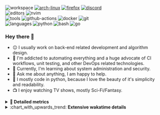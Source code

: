 ![workspace](https://img.shields.io/static/v1?label=&message=workspace:&color=555&style=flat-square)
[![arch-linux](https://img.shields.io/static/v1?logo=arch-linux&label=&message=Arch%20Linux&color=111&logoColor=AAA&style=flat-square)](https://archlinux.org)
[![firefox](https://img.shields.io/static/v1?logo=firefox-browser&label=&message=Firefox&color=111&logoColor=AAA&style=flat-square)](https://mozilla.org/en-US/firefox/)
[![discord](https://img.shields.io/static/v1?logo=discord&label=&message=Discord&color=111&logoColor=AAA&style=flat-square)](https://discord.gg/B8rf3xxgbJ)
<br>
![editors](https://img.shields.io/static/v1?label=&message=editors:&color=555&style=flat-square)
![nvim](https://img.shields.io/static/v1?logo=neovim&label=&message=NeoVim&color=111&logoColor=AAA&style=flat-square)
<br>
![tools](https://img.shields.io/static/v1?label=&message=tools:&color=555&style=flat-square)
![github-actions](https://img.shields.io/static/v1?logo=github-actions&label=&message=github%20actions&color=111&logoColor=AAA&style=flat-square)
![docker](https://img.shields.io/static/v1?logo=docker&label=&message=docker&color=111&logoColor=AAA&style=flat-square)
![git](https://img.shields.io/static/v1?logo=git&label=&message=git&color=111&logoColor=AAA&style=flat-square)
<br>
![languages](https://img.shields.io/static/v1?label=&message=languages:&color=555&style=flat-square)
![python](https://img.shields.io/static/v1?logo=python&label=&message=python&color=111&logoColor=AAA&style=flat-square&link=)
![bash](https://img.shields.io/static/v1?logo=gnu-bash&label=&message=bash&color=111&logoColor=AAA&style=flat-square)
![go](https://img.shields.io/static/v1?logo=rust&label=&message=rust&color=111&logoColor=AAA&style=flat-square)

<!-- Load profile visitor count, but don't display it, keep it as a private stat, no need to show off (888)-->
[](https://visitor-badge.glitch.me/badge?page_id=ItsDrike.ItsDrike)

### Hey there 👋

- :neutral_face: I usually work on back-end related development and algorithm design.
- :man: I'm addicted to automating everything and a huge advocate of CI workflows, unit testing, and other DevOps related technologies.
- :seedling: Currently, I'm learning about system administration and security.
- :speech_balloon: Ask me about anything, I am happy to help.
- :snake: I mostly code in python, because I love the beauty of it's simplicity and readability.
- :tv: I enjoy watching TV shows, mostly Sci-Fi/Fantasy.

<details>
 <summary> <b>📌 Detailed metrics</b></summary>
 
 <table>
  <tr>
    <th>🙋 Profile Details</th>
    <th>🧮 Repositories traffic</th>
  </tr>
  <tr>
   <td>
     <img alt="" width="400" src="https://github.com/ItsDrike/ItsDrike/blob/master/metrics/profile.svg">
   </td>
   <td>
     <img alt="" width="400" src="https://github.com/ItsDrike/ItsDrike/blob/master/metrics/repositories.svg">
   </td>
  </tr>
  <tr>
    <th>📅 Isometric commit calendar</th>
    <th>🈷️ Most used languages</th>
  </tr>
  <tr>
    <td align="center">
      <img alt="" width="400" src="https://github.com/ItsDrike/ItsDrike/blob/master/metrics/isocalendar.svg">
    </td>
    <td>
      <img alt="" width="400" src="https://github.com/ItsDrike/ItsDrike/blob/master/metrics/languages.svg">
    </td>
  </tr>
  <tr>
   <th>♐ Code snippet of the day</th>
   <th>🌟 Recently starred repositories</th>
  </tr>
  <tr>
   <td align="center">
    <img alt="" width="400" src="https://github.com/ItsDrike/ItsDrike/blob/master/metrics/code_snippet.svg">
   </td>
   <td align="center">
    <img alt="" width="400" src="https://github.com/ItsDrike/ItsDrike/blob/master/metrics/starred_repos.svg">
   </td>
  </tr>
  <tr>
    <th>💡 Coding habits</th>
    <th>⏰ WakaTime plugin</th>
  </tr>
  <tr>
   <td align="center">
    <img alt="" width="400" src="https://github.com/ItsDrike/ItsDrike/blob/master/metrics/habits.svg">
   </td>
   <td align="center">
     <img alt="" width="400" src="https://github.com/ItsDrike/ItsDrike/blob/master/metrics/wakatime.svg">
   </td>
  </tr>
 </table>
</details>

<details>
 <summary>:chart_with_upwards_trend: <b>Extensive wakatime details</b></summary>
 
<!--START_SECTION:waka-->
![Code Time](http://img.shields.io/badge/Code%20Time-3%2C107%20hrs%2025%20mins-blue)

**I'm a Night 🦉** 

```text
🌞 Morning      228 commits       ███░░░░░░░░░░░░░░░░░░░░░░   15.37 % 
🌆 Daytime      498 commits       ████████░░░░░░░░░░░░░░░░░   33.58 % 
🌃 Evening      485 commits       ████████░░░░░░░░░░░░░░░░░   32.70 % 
🌙 Night        272 commits       ████░░░░░░░░░░░░░░░░░░░░░   18.34 % 

```
📅 **I'm Most Productive on Sunday** 

```text
Monday         161 commits       ██░░░░░░░░░░░░░░░░░░░░░░░   10.86 % 
Tuesday        139 commits       ██░░░░░░░░░░░░░░░░░░░░░░░   09.37 % 
Wednesday      196 commits       ███░░░░░░░░░░░░░░░░░░░░░░   13.22 % 
Thursday       186 commits       ███░░░░░░░░░░░░░░░░░░░░░░   12.54 % 
Friday         193 commits       ███░░░░░░░░░░░░░░░░░░░░░░   13.01 % 
Saturday       283 commits       ████░░░░░░░░░░░░░░░░░░░░░   19.08 % 
Sunday         325 commits       █████░░░░░░░░░░░░░░░░░░░░   21.92 % 

```


📊 **This Week I Spent My Time On** 

```text
💬 Programming Languages: 
Python                   13 hrs 21 mins      ██████████░░░░░░░░░░░░░░░   41.56 % 
C                        3 hrs 39 mins       ██░░░░░░░░░░░░░░░░░░░░░░░   11.39 % 
Markdown                 3 hrs 8 mins        ██░░░░░░░░░░░░░░░░░░░░░░░   09.79 % 
YAML                     2 hrs 25 mins       ██░░░░░░░░░░░░░░░░░░░░░░░   07.52 % 
reStructuredText         1 hr 29 mins        █░░░░░░░░░░░░░░░░░░░░░░░░   04.66 % 

🔥 Editors: 
Neovim                   32 hrs 8 mins       █████████████████████████   100.00 % 

💻 Operating System: 
Linux                    32 hrs 8 mins       █████████████████████████   100.00 % 

```

**I Mostly Code in Python** 

```text
Python                   35 repos            █████████████████████░░░░   85.37 % 
Shell                    1 repo              ░░░░░░░░░░░░░░░░░░░░░░░░░   02.44 % 
HTML                     1 repo              ░░░░░░░░░░░░░░░░░░░░░░░░░   02.44 % 
C                        1 repo              ░░░░░░░░░░░░░░░░░░░░░░░░░   02.44 % 
C#                       1 repo              ░░░░░░░░░░░░░░░░░░░░░░░░░   02.44 % 

```



 Last Updated on 21/02/2023 01:45:41 UTC
<!--END_SECTION:waka-->

</details>
